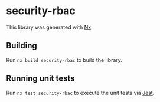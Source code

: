 # security-rbac

This library was generated with [Nx](https://nx.dev).

## Building

Run `nx build security-rbac` to build the library.

## Running unit tests

Run `nx test security-rbac` to execute the unit tests via [Jest](https://jestjs.io).

